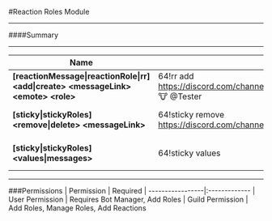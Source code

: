 #Reaction Roles Module

---
####Summary



---

| Name                                                                                                          | Example                                                                                                         | Usage
|---------------------------------------------------------------------------------------------------------------|-----------------------------------------------------------------------------------------------------------------|----------------------------------------
| **[reactionMessage&#124;reactionRole&#124;rr] <add&#124;create> &lt;messageLink> &lt;emote> &lt;role>**       | 64!rr add https://discord.com/channels/574595004064989214/574702758133760010/766724697668059137 :cow: @Tester   | Adds a reaction message
| **[sticky&#124;stickyRoles] <remove&#124;delete> &lt;messageLink>**                                           | 64!sticky remove https://discord.com/channels/574595004064989214/574702758133760010/766724697668059137          | Removes a reaction message
| **[sticky&#124;stickyRoles] <values&#124;messages>**                                                          | 64!sticky values                                                                                                | Gets all reaction messages
---
###Permissions
| Permission       | Required
| -----------------|:-------------
| User Permission  | Requires Bot Manager, Add Roles
| Guild Permission | Add Roles, Manage Roles, Add Reactions